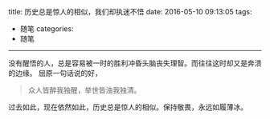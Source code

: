 title: 历史总是惊人的相似，我们却执迷不悟
date: 2016-05-10 09:13:05
tags:
- 随笔
categories:
- 随笔
----

没有醒悟的人，总是容易被一时的胜利冲昏头脑丧失理智。而往往这时却又是奔溃的边缘。
屈原一句话说的好，
> 众人皆醉我独醒，举世皆浊我独清。

过去如此，现在依然如此，历史总是惊人的相似。保持敬畏，永远如履薄冰。